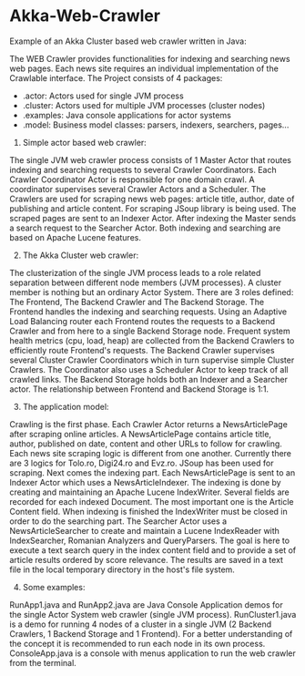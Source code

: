 # Akka-Web-Crawler
Example of an Akka Cluster based web crawler written in Java:

The WEB Crawler provides functionalities for indexing and searching news web pages. Each news site requires an individual implementation of the Crawlable interface. The Project consists of 4 packages:
- .actor: Actors used for single JVM process 
- .cluster: Actors used for multiple JVM processes (cluster nodes)
- .examples: Java console applications for actor systems
- .model: Business model classes: parsers, indexers, searchers, pages...

1. Simple actor based web crawler:

The single JVM web crawler process consists of 1 Master Actor that routes indexing and searching requests to several Crawler Coordinators. Each Crawler Coordinator Actor is responsible for one domain crawl. A coordinator supervises several Crawler Actors and a Scheduler. The Crawlers are used for scraping news web pages: article title, author, date of publishing and article content. For scraping JSoup library is being used. The scraped pages are sent to an Indexer Actor. After indexing the Master sends a search request to the Searcher Actor. Both indexing and searching are based on Apache Lucene features.

2. The Akka Cluster web crawler:

The clusterization of the single JVM process leads to a role related separation between different node members (JVM processes). A cluster member is nothing but an ordinary Actor System. There are 3 roles defined: The Frontend, The Backend Crawler and The Backend Storage. The Frontend handles the indexing and searching requests. Using an Adaptive Load Balancing router each Frontend routes the requests to a Backend Crawler and from here to a single Backend Storage node. Frequent system health metrics (cpu, load, heap) are collected from the Backend Crawlers to efficiently route Frontend's requests. The Backend Crawler supervises several Cluster Crawler Coordinators which in turn supervise simple Cluster Crawlers. The Coordinator also uses a Scheduler Actor to keep track of all crawled links. The Backend Storage holds both an Indexer and a Searcher actor. The relationship between Frontend and Backend Storage is 1:1. 

3. The application model:

Crawling is the first phase. Each Crawler Actor returns a NewsArticlePage after scraping online articles. A NewsArticlePage contains article title, author, published on date, content and other URLs to follow for crawling. Each news site scraping logic is different from one another. Currently there are 3 logics for Tolo.ro, Digi24.ro and Evz.ro. JSoup has been used for scraping. Next comes the indexing part. Each NewsArticlePage is sent to an Indexer Actor which uses a NewsArticleIndexer. The indexing is done by creating and maintaining an Apache Lucene IndexWriter. Several fields are recorded for each indexed Document. The most important one is the Article Content field. When indexing is finished the IndexWriter must be closed in order to do the searching part. The Searcher Actor uses a NewsArticleSearcher to create and maintain a Lucene IndexReader with IndexSearcher, Romanian Analyzers and QueryParsers. The goal is here to execute a text search query in the index content field and to provide a set of article results ordered by score relevance. The results are saved in a text file in the local temporary directory in the host's file system.

4. Some examples:

RunApp1.java and RunApp2.java are Java Console Application demos for the single Actor System web crawler (single JVM process). RunCluster1.java is a demo for running 4 nodes of a cluster in a single JVM (2 Backend Crawlers, 1 Backend Storage and 1 Frontend). For a better understanding of the concept it is recommended to run each node in its own process. ConsoleApp.java is a console with menus application to run the web crawler from the terminal.
